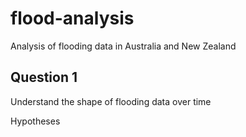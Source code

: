 # flood-analysis

Analysis of flooding data in Australia and New Zealand

## Question 1

Understand the shape of flooding data over time

Hypotheses

